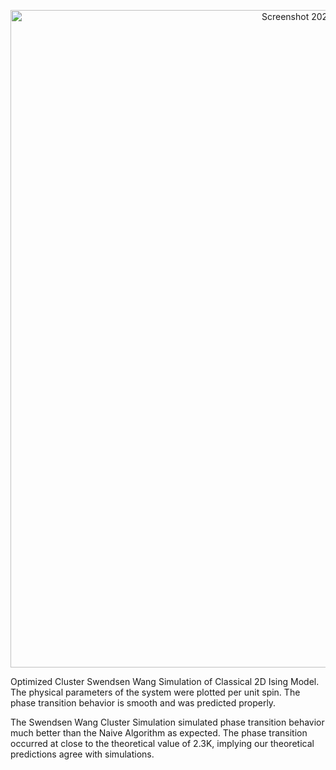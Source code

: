 <p align="center">
  <img width="1052" alt="Screenshot 2022-08-08 at 12 35 52 AM" src="https://user-images.githubusercontent.com/65448559/183307110-ad1e173d-5693-4431-8d59-54cab324e17c.png">
<p>
Optimized Cluster Swendsen Wang Simulation of Classical 2D Ising Model. The physical parameters of the system were plotted per unit spin. The phase transition behavior is smooth and was predicted properly.

  
The Swendsen Wang Cluster Simulation simulated phase transition behavior much better than the Naive Algorithm as expected. The phase transition occurred at close to the theoretical value of 2.3K, implying our theoretical predictions agree with simulations.
